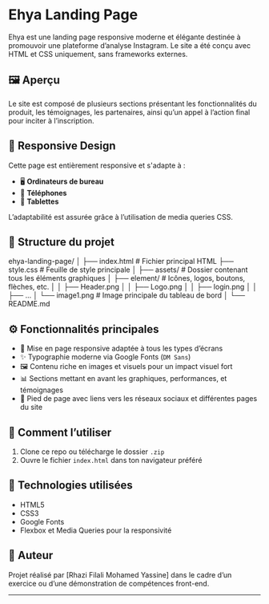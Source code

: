 # Ehya Landing Page

Ehya est une landing page responsive moderne et élégante destinée à promouvoir une plateforme d’analyse Instagram. Le site a été conçu avec HTML et CSS uniquement, sans frameworks externes.

## 🖼️ Aperçu

Le site est composé de plusieurs sections présentant les fonctionnalités du produit, les témoignages, les partenaires, ainsi qu’un appel à l’action final pour inciter à l’inscription.

## 📱 Responsive Design

Cette page est entièrement responsive et s'adapte à :
- 🖥️ **Ordinateurs de bureau**
- 📱 **Téléphones**
- 📱 **Tablettes**

L’adaptabilité est assurée grâce à l’utilisation de media queries CSS.

## 📁 Structure du projet

ehya-landing-page/
│
├── index.html                 # Fichier principal HTML
├── style.css                 # Feuille de style principale
│
├── assets/                   # Dossier contenant tous les éléments graphiques
│   ├── element/              # Icônes, logos, boutons, flèches, etc.
│   │   ├── Header.png
│   │   ├── Logo.png
│   │   ├── login.png
│   │   ├── ...
│   └── image1.png            # Image principale du tableau de bord
│
└── README.md





## ⚙️ Fonctionnalités principales

- 🎯 Mise en page responsive adaptée à tous les types d’écrans
- ✨ Typographie moderne via Google Fonts (`DM Sans`)
- 🖼️ Contenu riche en images et visuels pour un impact visuel fort
- 📊 Sections mettant en avant les graphiques, performances, et témoignages
- 🔗 Pied de page avec liens vers les réseaux sociaux et différentes pages du site

## 🚀 Comment l’utiliser

1. Clone ce repo ou télécharge le dossier `.zip`
2. Ouvre le fichier `index.html` dans ton navigateur préféré

## 🔧 Technologies utilisées

- HTML5
- CSS3
- Google Fonts
- Flexbox et Media Queries pour la responsivité

## 📌 Auteur

Projet réalisé par [Rhazi Filali Mohamed Yassine] dans le cadre d’un exercice ou d’une démonstration de compétences front-end.

---
